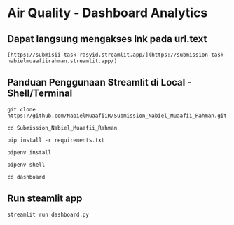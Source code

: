 # Air Quality - Dashboard Analytics
## Dapat langsung mengakses lnk pada url.text
```
[https://submisii-task-rasyid.streamlit.app/](https://submission-task-nabielmuaafiirahman.streamlit.app/)
```
## Panduan Penggunaan Streamlit di Local - Shell/Terminal
```
git clone https://github.com/NabielMuaafiiR/Submission_Nabiel_Muaafii_Rahman.git
```
```
cd Submission_Nabiel_Muaafii_Rahman
```
```
pip install -r requirements.txt
```
```
pipenv install
```
```
pipenv shell
```
```
cd dashboard
```

## Run steamlit app
```
streamlit run dashboard.py
```
